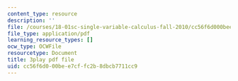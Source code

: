 ```yaml
---
content_type: resource
description: ''
file: /courses/18-01sc-single-variable-calculus-fall-2010/cc56f6d000bee7cffc2b8dbcb7711cc9_4sTKcvYMNxk.pdf
file_type: application/pdf
learning_resource_types: []
ocw_type: OCWFile
resourcetype: Document
title: 3play pdf file
uid: cc56f6d0-00be-e7cf-fc2b-8dbcb7711cc9
---
```

